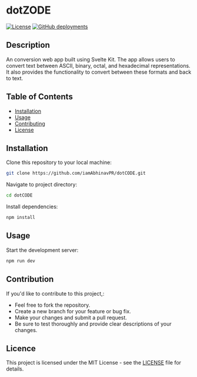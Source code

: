 # dotZODE

[![License](https://img.shields.io/github/license/iamAbhinavPR/dotCODE)](LICENSE)
[![GitHub deployments](https://img.shields.io/github/deployments/iamAbhinavPR/dotCODE/Production)](Deployment)
## Description

An conversion web app built using Svelte Kit. The app allows users to convert text between ASCII, binary, octal, and hexadecimal representations. It also provides the functionality to convert between these formats and back to text.

## Table of Contents

- [Installation](#installation)
- [Usage](#usage)
- [Contributing](#contributing)
- [License](#license)

## Installation

Clone this repository to your local machine:
```bash
git clone https://github.com/iamAbhinavPR/dotCODE.git
```

Navigate to project directory:
```bash
cd dotCODE
```

Install dependencies:
```bash
npm install
```

## Usage

Start the development server:
```bash
npm run dev
```

## Contribution

If you'd like to contribute to this project,: 
* Feel free to fork the repository.
* Create a new branch for your feature or bug fix.
* Make your changes and submit a pull request.
* Be sure to test thoroughly and provide clear descriptions of your changes.

## Licence

This project is licensed under the MIT License - see the [LICENSE](https://github.com/iamAbhinavPR/dotCODE/blob/main/LICENSE)
file for details.